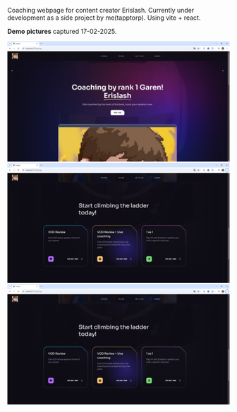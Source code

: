Coaching webpage for content creator Erislash. Currently under development as a side project by me(tapptorp).
Using vite + react.

**Demo pictures**
captured 17-02-2025.

![Demo pic 1, Header](https://github.com/tapptorp/webpage-project/blob/main/coachingWebpage1.png?raw=true)
![Demo pic 2, info](https://github.com/tapptorp/webpage-project/blob/main/coachingWebpage2.png?raw=true)
![Demo pic 3, more info](https://github.com/tapptorp/webpage-project/blob/main/coachingWebpage2.png?raw=true)

